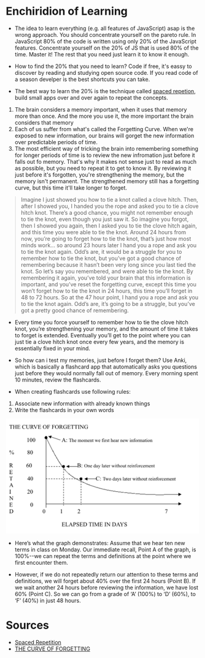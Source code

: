 # Enchiridion of Learning


* The idea to learn everything (e.g. all features of JavaScript) asap is the wrong approach. You should concentrate yourself on the pareto rule. In JavaScript 80% of the code is written using only 20% of the JavaScript features. Concentrate yourself on the 20% of JS that is used 80% of the time. Master it! The rest that you need just learn it to know it enough.

* How to find the 20% that you need to learn? Code if free, it's eassy to discover by reading and studying open source code. If you read code of a season develper is the best shortcuts you can take.

* The best way to learn the 20% is the technique called [spaced repetion](https://knowthen.com/spaced-repetition/), build small apps over and over again to repeat the concepts.
1) The brain considers a memory important, when it uses that memory more than once. And the more you use it, the more important the brain considers that memory
2) Each of us suffer from what's called the Forgetting Curve. When we're exposed to new information, our brains will gorget the new information over predictable periods of time.
3) The most efficient way of tricking the brain into remembering something for longer periods of time is to review the new infromation just before it falls out fo memory. That's why it makes not sense just to read as much as possible, but you need to repeat it to get to know it. By reviewing it just before it's forgotten, you're strengthening the memory, but the memory isn't permanent. The strengthened memory still has a forgetting curve, but this time it'll take longer to forget.

> Imagine I just showed you how to tie a knot called a clove hitch.  Then, after I showed you, I handed you the rope and asked you to tie a clove hitch knot.  There’s a good chance, you might not remember enough to tie the knot, even though you just saw it.  So imagine you forgot, then I showed you again, then I asked you to tie the clove hitch again, and this time you were able to tie the knot.  Around 24 hours from now, you’re going to forget how to tie the knot, that’s just how most minds work… so around 23 hours later I hand you a rope and ask you to tie the knot again.  Odd’s are, it would be a struggle for you to remember how to tie the knot, but you’ve got a good chance of remembering because it hasn’t been very long since you last tied the knot.  So let’s say you remembered, and were able to tie the knot.  By remembering it again, you’ve told your brain that this information is important, and you’ve reset the forgetting curve, except this time you won’t forget how to tie the knot in 24 hours, this time you’ll forget in 48 to 72 hours.  So at the 47 hour point, I hand you a rope and ask you to tie the knot again.  Odd’s are, it’s going to be a struggle, but you’ve got a pretty good chance of remembering.

* Every time you force yourself to remember how to tie the clove hitch knot, you’re strengthening your memory, and the amount of time it takes to forget is extended.  Eventually you’ll get to the point where you can just tie a clove hitch knot once every few years, and the memory is essentially fixed in your mind.

* So how can i test my memories, just before I forget them? Use Anki, which is basically a flashcard app that automatically asks you questions just before they would normally fall out of memory. Every morning spent 10 minutes, review the flashcards.

* When creating flashcards use following rules:
1) Associate new information with already known things
2) Write the flashcards in your own words

![Curve](./images/the-curve-of-forgetting.png)

* Here’s what the graph demonstrates: Assume that we hear ten new terms in class on Monday.  Our immediate recall, Point A of the graph, is 100%--we can repeat the terms and definitions at the point where we first encounter them.

* However, if we do not repeatedly return our attention to these terms and definitions, we will forget about 40% over the first 24 hours (Point B).  If we wait another 24 hours before reviewing the information, we have lost 60% (Point C).   So we can go from a grade of ‘A’ (100%) to ‘D’ (60%), to ‘F’ (40%) in just 48 hours.

# Sources
* [Spaced Repetition](https://knowthen.com/spaced-repetition/)
* [THE CURVE OF FORGETTING](http://ol.scc.spokane.edu/jroth/Courses/English%2094-study%20skills/MASTER%20DOCS%20and%20TESTS/Curve%20of%20Forgetting.htm)
